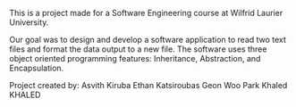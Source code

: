 This is a project made for a Software Engineering course at Wilfrid Laurier University.

Our goal was to design and develop a software application to read two text files and format the data output to a new file.
The software uses three object oriented programming features: Inheritance, Abstraction, and Encapsulation.

Project created by:
Asvith Kiruba
Ethan Katsiroubas
Geon Woo Park
Khaled KHALED
